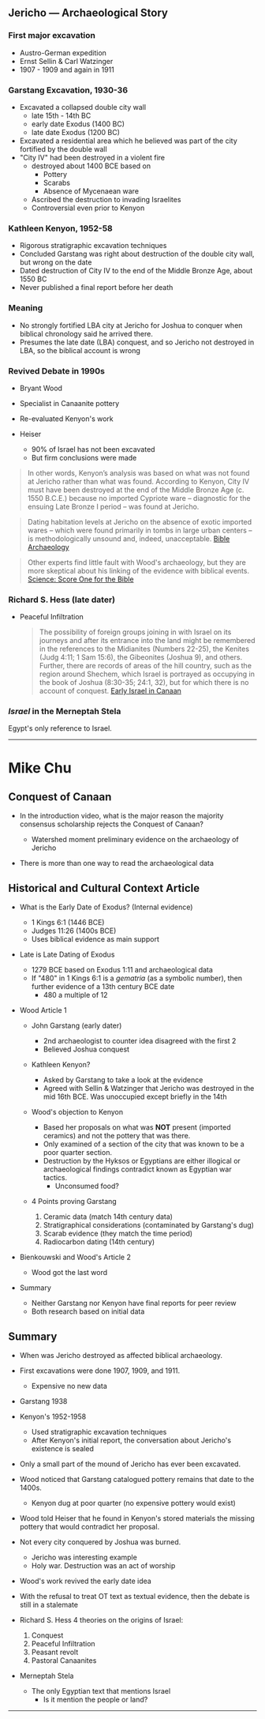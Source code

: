 ---
---

## Jericho &mdash; Archaeological Story

### First major excavation

- Austro-German expedition
- Ernst Sellin & Carl Watzinger
- 1907 - 1909 and again in 1911

### Garstang Excavation, 1930-36

- Excavated a collapsed double city wall
  - late 15th - 14th BC
  - early date Exodus (1400 BC)
  - late date Exodus (1200 BC)
- Excavated a residential area which he believed was part of the city fortified by the double wall
- "City IV" had been destroyed in  a violent fire
  - destroyed about 1400 BCE based on
    - Pottery
    - Scarabs
    - Absence of Mycenaean ware
  - Ascribed the destruction to invading Israelites
  - Controversial even prior to Kenyon

### Kathleen Kenyon, 1952-58

- Rigorous stratigraphic excavation techniques
- Concluded Garstang was right about destruction of the double city wall, but wrong on the date
- Dated destruction of City IV to the end of the Middle Bronze Age, about 1550 BC
- Never published a final report before her death

### Meaning

- No strongly fortified LBA city at Jericho for Joshua to conquer when biblical chronology said he arrived there.
- Presumes the late date (LBA) conquest, and so Jericho not destroyed in LBA, so the biblical account is wrong

### Revived Debate in 1990s

- Bryant Wood
- Specialist in Canaanite pottery
- Re-evaluated Kenyon's work

- Heiser
  - 90% of Israel has not been excavated
  - But firm conclusions were made

> In other words, Kenyon’s analysis was based on what was not found at Jericho rather than what was found. According to Kenyon, City IV must have been destroyed at the end of the Middle Bronze Age (c. 1550 B.C.E.) because no imported Cypriote ware – diagnostic for the ensuing Late Bronze I period – was found at Jericho.

> Dating habitation levels at Jericho on the absence of exotic imported wares – which were found primarily in tombs in large urban centers – is methodologically unsound and, indeed, unacceptable.
> [Bible Archaeology](https://biblearchaeology.org/research/chronological-categories/conquest-of-canaan/2310-did-the-israelites-conquer-jericho-a-new-look-at-the-archaeological-evidence)

> Other experts find little fault with Wood's archaeology, but they are more skeptical about his linking of the evidence with biblical events.
> [Science: Score One for the Bible](https://content.time.com/time/subscriber/article/0,33009,969538,00.html)

### Richard S. Hess (late dater)

- Peaceful Infiltration

  > The possibility of foreign groups joining in with Israel on its journeys and after its entrance into the land might be remembered in the references to the Midianites (Numbers 22-25), the Kenites (Judg 4:11; 1 Sam 15:6), the Gibeonites (Joshua 9), and others. Further, there are records of areas of the hill country, such as the region around Shechem, which Israel is portrayed as occupying in the book of Joshua (8:30-35; 24:1, 32), but for which there is no account of conquest.
  > [Early Israel in Canaan](http://www.individual.utoronto.ca/mfkolarcik/jesuit/richardhess.htm)

### _Israel_ in the Merneptah Stela

Egypt's only reference to Israel.

<hr class='section' />

# Mike Chu

## Conquest of Canaan

- In the introduction video, what is the major reason the majority consensus scholarship rejects the Conquest of Canaan?
  - Watershed moment preliminary evidence on the archaeology of Jericho

- There is more than one way to read the archaeological data

## Historical and Cultural Context Article

- What is the Early Date of Exodus? (Internal evidence)
  - 1 Kings 6:1 (1446 BCE)
  - Judges 11:26 (1400s BCE)
  - Uses biblical evidence as main support

- Late is Late Dating of Exodus
  - 1279 BCE based on Exodus 1:11 and archaeological data
  - If "480" in 1 Kings 6:1 is a _gematria_ (as a symbolic number), then further evidence of a 13th century BCE date
    - 480 a multiple of 12

- Wood Article 1
  - John Garstang (early dater)
    - 2nd archaeologist to counter idea disagreed with the first 2
    - Believed Joshua conquest

  - Kathleen Kenyon?
    - Asked by Garstang to take a look at the evidence
    - Agreed with Sellin & Watzinger that Jericho was destroyed in the mid 16th BCE. Was unoccupied except briefly in the 14th

  - Wood's objection to Kenyon
    - Based her proposals on what was **NOT** present (imported ceramics) and not the pottery that was there.
    - Only examined of a section of the city that was known to be a poor quarter section.
    - Destruction by the Hyksos or Egyptians are either illogical or archaeological findings contradict known as Egyptian war tactics.
      - Unconsumed food?

  - 4 Points proving Garstang
    1. Ceramic data (match 14th century data)
    2. Stratigraphical considerations (contaminated by Garstang's dug)
    3. Scarab evidence (they match the time period)
    4. Radiocarbon dating (14th century)

- Bienkouwski and Wood's Article 2
  - Wood got the last word

- Summary
  - Neither Garstang nor Kenyon have final reports for peer review
  - Both research based on initial data

## Summary

- When was Jericho destroyed as affected biblical archaeology.
- First excavations were done 1907, 1909, and 1911.
  - Expensive no new data
- Garstang 1938
- Kenyon's 1952-1958
  - Used stratigraphic excavation techniques
  - After Kenyon's initial report, the conversation about Jericho's existence is sealed
- Only a small part of the mound of Jericho has ever been excavated.
- Wood noticed that Garstang catalogued pottery remains that date to the 1400s.
  - Kenyon dug at poor quarter (no expensive pottery would exist)
- Wood told Heiser that he found in Kenyon's stored materials the missing pottery that would contradict her proposal.
- Not every city conquered by Joshua was burned.
  - Jericho was interesting example
  - Holy war. Destruction was an act of worship
- Wood's work revived the early date idea
- With the refusal to treat OT text as textual evidence, then the debate is still in a stalemate

- Richard S. Hess 4 theories on the origins of Israel:
  1. Conquest
  2. Peaceful Infiltration
  3. Peasant revolt
  4. Pastoral Canaanites

- Merneptah Stela
  - The only Egyptian text that mentions Israel
    - Is it mention the people or land?

<hr class='logo' />
